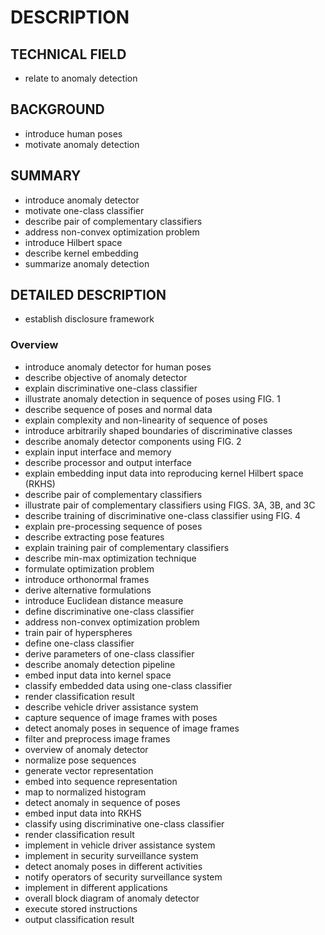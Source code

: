 # DESCRIPTION

## TECHNICAL FIELD

- relate to anomaly detection

## BACKGROUND

- introduce human poses
- motivate anomaly detection

## SUMMARY

- introduce anomaly detector
- motivate one-class classifier
- describe pair of complementary classifiers
- address non-convex optimization problem
- introduce Hilbert space
- describe kernel embedding
- summarize anomaly detection

## DETAILED DESCRIPTION

- establish disclosure framework

### Overview

- introduce anomaly detector for human poses
- describe objective of anomaly detector
- explain discriminative one-class classifier
- illustrate anomaly detection in sequence of poses using FIG. 1
- describe sequence of poses and normal data
- explain complexity and non-linearity of sequence of poses
- introduce arbitrarily shaped boundaries of discriminative classes
- describe anomaly detector components using FIG. 2
- explain input interface and memory
- describe processor and output interface
- explain embedding input data into reproducing kernel Hilbert space (RKHS)
- describe pair of complementary classifiers
- illustrate pair of complementary classifiers using FIGS. 3A, 3B, and 3C
- describe training of discriminative one-class classifier using FIG. 4
- explain pre-processing sequence of poses
- describe extracting pose features
- explain training pair of complementary classifiers
- describe min-max optimization technique
- formulate optimization problem
- introduce orthonormal frames
- derive alternative formulations
- introduce Euclidean distance measure
- define discriminative one-class classifier
- address non-convex optimization problem
- train pair of hyperspheres
- define one-class classifier
- derive parameters of one-class classifier
- describe anomaly detection pipeline
- embed input data into kernel space
- classify embedded data using one-class classifier
- render classification result
- describe vehicle driver assistance system
- capture sequence of image frames with poses
- detect anomaly poses in sequence of image frames
- filter and preprocess image frames
- overview of anomaly detector
- normalize pose sequences
- generate vector representation
- embed into sequence representation
- map to normalized histogram
- detect anomaly in sequence of poses
- embed input data into RKHS
- classify using discriminative one-class classifier
- render classification result
- implement in vehicle driver assistance system
- implement in security surveillance system
- detect anomaly poses in different activities
- notify operators of security surveillance system
- implement in different applications
- overall block diagram of anomaly detector
- execute stored instructions
- output classification result

